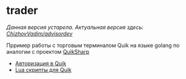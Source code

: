 # trader

_Данная версия устарела. Актуальная версия здесь: [ChizhovVadim/advisordev](https://github.com/ChizhovVadim/advisordev)_

Прример работы с торговым терминалом Quik на языке golang по аналогии с проектом [QuikSharp](https://github.com/finsight/QUIKSharp)

+ [Авторизация в Quik](https://github.com/finsight/QUIKSharp/tree/master/Examples/AutoConnector)
+ [Lua скрипты для Quik](https://github.com/finsight/QUIKSharp/tree/master/src/QuikSharp/lua)
